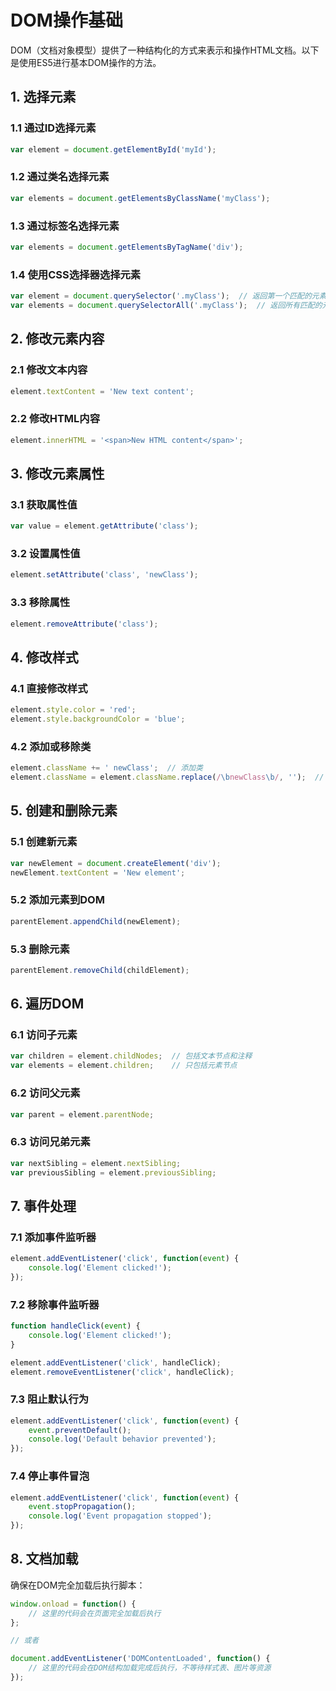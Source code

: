 # DOM操作基础

DOM（文档对象模型）提供了一种结构化的方式来表示和操作HTML文档。以下是使用ES5进行基本DOM操作的方法。

## 1. 选择元素

### 1.1 通过ID选择元素

```javascript
var element = document.getElementById('myId');
```

### 1.2 通过类名选择元素

```javascript
var elements = document.getElementsByClassName('myClass');
```

### 1.3 通过标签名选择元素

```javascript
var elements = document.getElementsByTagName('div');
```

### 1.4 使用CSS选择器选择元素

```javascript
var element = document.querySelector('.myClass');  // 返回第一个匹配的元素
var elements = document.querySelectorAll('.myClass');  // 返回所有匹配的元素
```

## 2. 修改元素内容

### 2.1 修改文本内容

```javascript
element.textContent = 'New text content';
```

### 2.2 修改HTML内容

```javascript
element.innerHTML = '<span>New HTML content</span>';
```

## 3. 修改元素属性

### 3.1 获取属性值

```javascript
var value = element.getAttribute('class');
```

### 3.2 设置属性值

```javascript
element.setAttribute('class', 'newClass');
```

### 3.3 移除属性

```javascript
element.removeAttribute('class');
```

## 4. 修改样式

### 4.1 直接修改样式

```javascript
element.style.color = 'red';
element.style.backgroundColor = 'blue';
```

### 4.2 添加或移除类

```javascript
element.className += ' newClass';  // 添加类
element.className = element.className.replace(/\bnewClass\b/, '');  // 移除类
```

## 5. 创建和删除元素

### 5.1 创建新元素

```javascript
var newElement = document.createElement('div');
newElement.textContent = 'New element';
```

### 5.2 添加元素到DOM

```javascript
parentElement.appendChild(newElement);
```

### 5.3 删除元素

```javascript
parentElement.removeChild(childElement);
```

## 6. 遍历DOM

### 6.1 访问子元素

```javascript
var children = element.childNodes;  // 包括文本节点和注释
var elements = element.children;    // 只包括元素节点
```

### 6.2 访问父元素

```javascript
var parent = element.parentNode;
```

### 6.3 访问兄弟元素

```javascript
var nextSibling = element.nextSibling;
var previousSibling = element.previousSibling;
```

## 7. 事件处理

### 7.1 添加事件监听器

```javascript
element.addEventListener('click', function(event) {
    console.log('Element clicked!');
});
```

### 7.2 移除事件监听器

```javascript
function handleClick(event) {
    console.log('Element clicked!');
}

element.addEventListener('click', handleClick);
element.removeEventListener('click', handleClick);
```

### 7.3 阻止默认行为

```javascript
element.addEventListener('click', function(event) {
    event.preventDefault();
    console.log('Default behavior prevented');
});
```

### 7.4 停止事件冒泡

```javascript
element.addEventListener('click', function(event) {
    event.stopPropagation();
    console.log('Event propagation stopped');
});
```

## 8. 文档加载

确保在DOM完全加载后执行脚本：

```javascript
window.onload = function() {
    // 这里的代码会在页面完全加载后执行
};

// 或者

document.addEventListener('DOMContentLoaded', function() {
    // 这里的代码会在DOM结构加载完成后执行，不等待样式表、图片等资源
});
```

